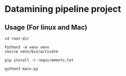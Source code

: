 # Datamining pipeline project

## Usage (For linux and Mac)

```
cd root-dir
```

```
Python3 -m venv venv
source venv/bin/activate
```

```
pip install -r requirements.txt
```

```
python3 main.py
```